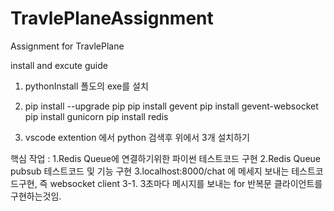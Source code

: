 # TravlePlaneAssignment
Assignment for TravlePlane

install and excute guide

1. pythonInstall 폴도의 exe를 설치

2. 	pip install --upgrade pip
	pip install gevent
	pip install gevent-websocket
	pip install gunicorn
	pip install redis

3. vscode extention 에서 python 검색후 위에서 3개 설치하기

핵심 작업 : 
1.Redis Queue에 연결하기위한 파이썬 테스트코드 구현
2.Redis Queue pubsub 테스트코드 및 기능 구현
3.localhost:8000/chat 에 메세지 보내는 테스트코드구현, 즉 websocket client
3-1. 3초마다 메시지를 보내는 for 반복문 클라이언트를 구현하는것임.